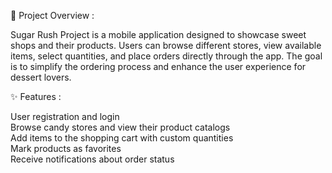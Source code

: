 🍬 Project Overview  :

Sugar Rush Project is a mobile application designed to showcase sweet shops and their products. Users can browse different stores, view available items, select quantities, and place orders directly through the app. The goal is to simplify the ordering process and enhance the user experience for dessert lovers.

✨ Features  :

 User registration and login  
 Browse candy stores and view their product catalogs  
 Add items to the shopping cart with custom quantities  
 Mark products as favorites  
 Receive notifications about order status  
